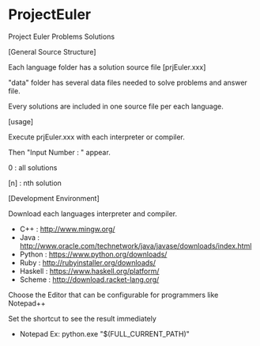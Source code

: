 # ProjectEuler
Project Euler Problems Solutions

[General Source Structure]

Each language folder has a solution source file [prjEuler.xxx]

"data" folder has several data files needed to solve problems and answer file.

Every solutions are included in one source file per each language.


[usage]

Execute prjEuler.xxx with each interpreter or compiler.

Then "Input Number : " appear.

0 : all solutions

[n] : nth solution


[Development Environment]

Download each languages interpreter and compiler.
- C++ : http://www.mingw.org/
- Java : http://www.oracle.com/technetwork/java/javase/downloads/index.html
- Python : https://www.python.org/downloads/
- Ruby : http://rubyinstaller.org/downloads/
- Haskell : https://www.haskell.org/platform/
- Scheme : http://download.racket-lang.org/

Choose the Editor that can be configurable for programmers like Notepad++

Set the shortcut to see the result immediately

 - Notepad Ex: python.exe "$(FULL_CURRENT_PATH)"

